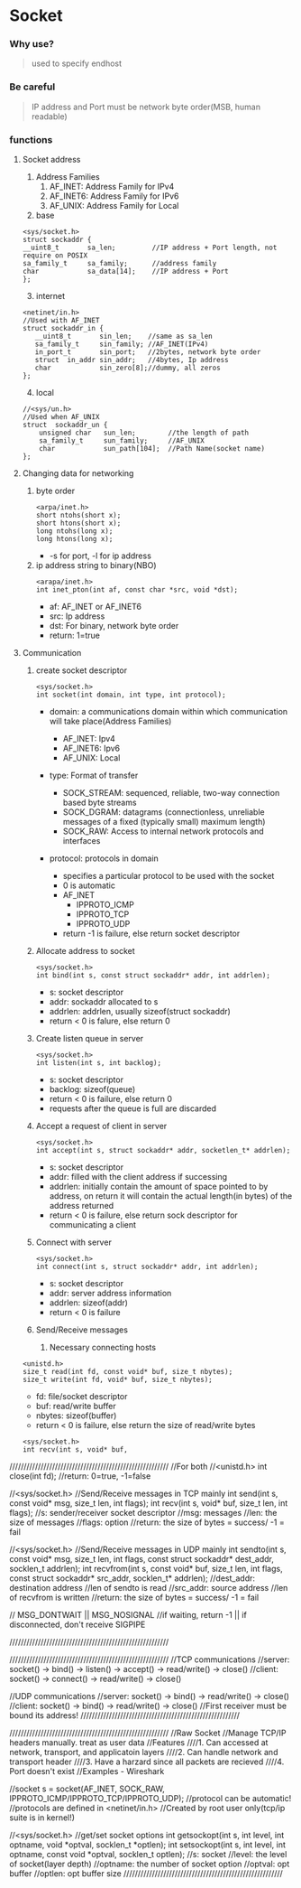 # Socket

### Why use?
> used to specify endhost

### Be careful
> IP address and Port must be network byte order(MSB, human readable)

### functions

1. Socket address
   1. Address Families
      1. AF_INET: Address Family for IPv4
      2. AF_INET6: Address Family for IPv6
      3. AF_UNIX: Address Family for Local
   2. base
	```
	<sys/socket.h>
	struct sockaddr {
	__uint8_t       sa_len;         //IP address + Port length, not require on POSIX
	sa_family_t     sa_family;      //address family
	char            sa_data[14];    //IP address + Port
	};                              
	```
   3. internet
	 ```
	 <netinet/in.h>
	//Used with AF_INET                 
	struct sockaddr_in {            
		__uint8_t       sin_len;    //same as sa_len
		sa_family_t     sin_family; //AF_INET(IPv4)
		in_port_t       sin_port;   //2bytes, network byte order
		struct  in_addr sin_addr;   //4bytes, Ip address
		char            sin_zero[8];//dummy, all zeros
	};
	```
    4. local
	```   
	//<sys/un.h>
	//Used when AF_UNIX
	struct  sockaddr_un {
		unsigned char   sun_len;        //the length of path
		sa_family_t     sun_family;     //AF_UNIX
		char            sun_path[104];  //Path Name(socket name)
	};
	```


2. Changing data for networking
    1. byte order
       ```
       <arpa/inet.h>
       short ntohs(short x);
       short htons(short x);
       long ntohs(long x);
       long htons(long x);
       ```
       - -s for port, -l for ip address
    2. ip address string to binary(NBO)
       ```
       <arapa/inet.h>
       int inet_pton(int af, const char *src, void *dst);
       ```
       - af: AF_INET or AF_INET6
       - src: Ip address
       - dst: For binary, network byte order
       - return: 1=true


3. Communication
   1. create socket descriptor
      ```
      <sys/socket.h>
      int socket(int domain, int type, int protocol);
      ```
      - domain: a communications domain within which communication will take place(Address Families)
        - AF_INET: Ipv4
        - AF_INET6: Ipv6
        - AF_UNIX: Local
      
      - type: Format of transfer
        - SOCK_STREAM: sequenced, reliable, two-way connection based byte streams
        - SOCK_DGRAM: datagrams (connectionless, unreliable messages of a fixed (typically small) maximum length)
        - SOCK_RAW: Access to internal network protocols and interfaces
      
      - protocol: protocols in domain
        - specifies a particular protocol to be used with the socket
        - 0 is automatic
        - AF_INET
          - IPPROTO_ICMP
          - IPPROTO_TCP
          - IPPROTO_UDP
        - return -1 is failure, else return socket descriptor
   
   2. Allocate address to socket
      ```
      <sys/socket.h>
      int bind(int s, const struct sockaddr* addr, int addrlen);
      ```
      - s: socket descriptor
      - addr: sockaddr allocated to s
      - addrlen: addrlen, usually sizeof(struct sockaddr)
      - return < 0 is falure, else return 0
      
   3. Create listen queue in server
      ```
      <sys/socket.h>
      int listen(int s, int backlog);
      ```
      - s: socket descriptor
      - backlog: sizeof(queue)
      - return < 0 is failure, else return 0
      - requests after the queue is full are discarded
      
   4. Accept a request of client in server
      ```
      <sys/socket.h>
      int accept(int s, struct sockaddr* addr, socketlen_t* addrlen);
      ```
      - s: socket descriptor
      - addr: filled with the client address if successing
      - addrlen: initially contain the amount of space pointed to by address, on return it will contain the actual length(in bytes) of the address returned
      - return < 0 is failure, else return sock descriptor for communicating a client
   
   5. Connect with server
      ```
      <sys/socket.h>
      int connect(int s, struct sockaddr* addr, int addrlen);
      ```
      - s: socket descriptor
      - addr: server address information
      - addrlen: sizeof(addr)
      - return < 0 is failure
   
   6. Send/Receive messages
      1. Necessary connecting hosts
      
	 ```
	 <unistd.h>
	 size_t read(int fd, const void* buf, size_t nbytes);
	 size_t write(int fd, void* buf, size_t nbytes);
	 ```
	 - fd: file/socket descriptor
	 - buf: read/write buffer
	 - nbytes: sizeof(buffer)
	 - return < 0 is failure, else return the size of read/write bytes
	 
	 ```
	 <sys/socket.h>
	 int recv(int s, void* buf, 
	 ```

////////////////////////////////////////////////////////
//For both
//<unistd.h>
int close(int fd);
//return: 0=true, -1=false

//<sys/socket.h>
//Send/Receive messages in TCP mainly
int send(int s, const void* msg, size_t len, int flags);
int recv(int s, void* buf, size_t len, int flags);
//s: sender/receiver socket descriptor
//msg: messages
//len: the size of messages
//flags: option
//return: the size of bytes = success/ -1 = fail

//<sys/socket.h>
//Send/Receive messages in UDP mainly
int sendto(int s, const void* msg, size_t len, int flags, const struct sockaddr* dest_addr, socklen_t addrlen);
int recvfrom(int s, const void* buf, size_t len, int flags, const struct sockaddr* src_addr, socklen_t* addrlen);
//dest_addr: destination address
//len of sendto is read
//src_addr: source address
//len of recvfrom is written
//return: the size of bytes = success/ -1 = fail

//     MSG_DONTWAIT     ||    MSG_NOSIGNAL
//if waiting, return -1 || if disconnected, don't receive SIGPIPE

////////////////////////////////////////////////////////


////////////////////////////////////////////////////////
//TCP communications
//server: socket() -> bind() -> listen() -> accept() -> read/write() -> close()
//client: socket() -> connect() -> read/write() -> close()

//UDP communications
//server: socket() -> bind() -> read/write() -> close()
//client: socket() -> bind() -> read/write() -> close()
//First receiver must be bound its address!
////////////////////////////////////////////////////////

////////////////////////////////////////////////////////
//Raw Socket
//Manage TCP/IP headers manually. treat as user data
//Features
////1. Can accessed at network, transport, and applicatoin layers
////2. Can handle network and transport header
////3. Have a harzard since all packets are recieved
////4. Port doesn't exist
//Examples - Wireshark

//socket
s = socket(AF_INET, SOCK_RAW, IPPROTO_ICMP/IPPROTO_TCP/IPPROTO_UDP);
//protocol can be automatic!
//protocols are defined in <netinet/in.h>
//Created by root user only(tcp/ip suite is in kernel!)

//<sys/socket.h>
//get/set socket options
int getsockopt(int  s, int level, int optname, void *optval, socklen_t *optlen);
int setsockopt(int s, int  level,  int  optname,  const  void  *optval, socklen_t optlen);
//s: socket
//level: the level of socket(layer depth)
//optname: the number of socket option
//optval: opt buffer
//optlen: opt buffer size
////////////////////////////////////////////////////////
